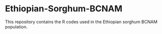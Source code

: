 # Ethiopian-Sorghum-BCNAM
This repository contains the R codes used in the Ethiopian sorghum BCNAM population.
